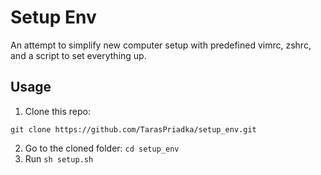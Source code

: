 # Setup Env

An attempt to simplify new computer setup with predefined vimrc, zshrc, and a script to set everything up.

## Usage

1. Clone this repo:
```
git clone https://github.com/TarasPriadka/setup_env.git
```

2. Go to the cloned folder: `cd setup_env`
3. Run `sh setup.sh`
